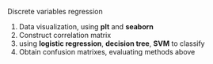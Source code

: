 Discrete variables regression

1. Data visualization, using **plt** and **seaborn**
2. Construct correlation matrix
3. using **logistic regression**, **decision tree**, **SVM** to classify
4. Obtain confusion matrixes, evaluating methods above
